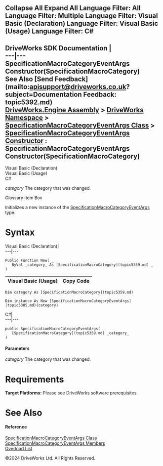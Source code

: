        

 Collapse All Expand All  Language Filter: All  Language Filter: Multiple  Language Filter: Visual Basic (Declaration) Language Filter: Visual Basic (Usage) Language Filter: C#  
---  
DriveWorks SDK Documentation  |   
---|---  
SpecificationMacroCategoryEventArgs Constructor(SpecificationMacroCategory)   
See Also [Send Feedback](mailto:apisupport@driveworks.co.uk?subject=Documentation Feedback: topic5392.md)  
[DriveWorks.Engine Assembly](topic2156.md) > [DriveWorks Namespace](topic2159.md) > [SpecificationMacroCategoryEventArgs Class](topic5385.md) > [SpecificationMacroCategoryEventArgs Constructor](topic5391.md) : SpecificationMacroCategoryEventArgs Constructor(SpecificationMacroCategory)  
---  
  
Visual Basic (Declaration)    
Visual Basic (Usage)    
C# 

_category_
    The category that was changed.

Glossary Item Box

Initializes a new instance of the [SpecificationMacroCategoryEventArgs](topic5385.md) type. 

# Syntax

Visual Basic (Declaration)|   
---|---  
      
    
    Public Function New( _
       ByVal _category_ As [SpecificationMacroCategory](topic5359.md) _
    )  
  
Visual Basic (Usage)| Copy Code  
---|---  
      
    
    Dim category As [SpecificationMacroCategory](topic5359.md)
     
    Dim instance As New [SpecificationMacroCategoryEventArgs](topic5385.md)(category)  
  
C#|   
---|---  
      
    
    public SpecificationMacroCategoryEventArgs( 
       [SpecificationMacroCategory](topic5359.md) _category_
    )  
  
#### Parameters

 _category_
    The category that was changed.

# Requirements

**Target Platforms:** Please see DriveWorks software prerequisites.

# See Also

#### Reference

[SpecificationMacroCategoryEventArgs Class](topic5385.md)   
[SpecificationMacroCategoryEventArgs Members](topic5386.md)   
[Overload List](topic5391.md)

©2024 DriveWorks Ltd. All Rights Reserved.
